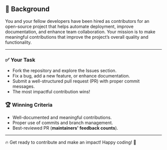 ## 📌 Background  
You and your fellow developers have been hired as contributors for an open-source project that helps automate deployment, improve documentation, and enhance team collaboration. Your mission is to make meaningful contributions that improve the project’s overall quality and functionality.  

---  

### ✅ Your Task  
- Fork the repository and explore the Issues section.  
- Fix a bug, add a new feature, or enhance documentation.  
- Submit a well-structured pull request (PR) with proper commit messages.  
- The most impactful contribution wins!  

### 🏆 Winning Criteria  
- Well-documented and meaningful contributions.  
- Proper use of commits and branch management.  
- Best-reviewed PR (**maintainers' feedback counts**).  

---  

🔥 Get ready to contribute and make an impact! Happy coding! 🚀  
